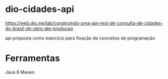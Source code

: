 # dio-cidades-api
https://web.dio.me/lab/construindo-uma-api-rest-de-consulta-de-cidades-do-brasil-do-zero-ate-producao

api proposta como exercício para fixação de conceitos de programação

# Ferramentas
Java 8
Maven
